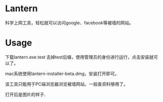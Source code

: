 # Lantern
科学上网工具，轻松就可以访问google、facebook等被墙的网站。
# Usage
下载lantern.exe.test  去掉test后缀，使用管理员的身份进行运行，点击安装就可以了。

mac系统使用lantern-installer-beta.dmg，安装打开即可。


该工具只能用于PC端浏览器浏览被墙网站，一般查资料够用了。

打开后是图片的样子.
